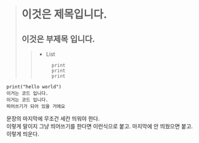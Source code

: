 > 이것은 제목입니다.
> ==============
> 이것은 부제목 입니다.
> -------------------
> 	>	+ List
>  >	  ```
>  >		print
>  >		print
>  >   		print

	print("hello world")
	이거는 코드 입니다.
 	이거는 코드 입니다.
  	띄어쓰기가 되어 있을 거에요

문장의 마지막에 무조건 세칸 띄워야 한다.   
이렇게 말이지 그냥 띄어쓰기를 한다면   이런식으로 붙고.
마지막에 안 띄웠으면 붙고.  
이렇게 띄운다.
